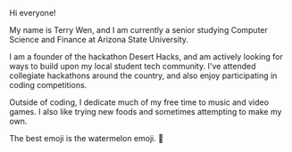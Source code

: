 Hi everyone!

My name is Terry Wen, and I am currently a senior studying Computer Science and Finance at Arizona State University.

I am a founder of the hackathon Desert Hacks, and am actively looking for ways to build upon my local student tech community. I've attended collegiate hackathons around the country, and also enjoy participating in coding competitions. 

Outside of coding, I dedicate much of my free time to music and video games. I also like trying new foods and sometimes attempting to make my own.

The best emoji is the watermelon emoji. 🍉
